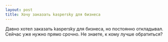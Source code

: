 ```yaml
---
layout: post 
title: Хочу заказать kaspersky для бизнеса 
--- 
```

Давно хотел заказать kaspersky для бизнеса, но постоянно откладывал. Сейчас уже нужно прямо срочно. Не знаете, к кому лучше обратиться?